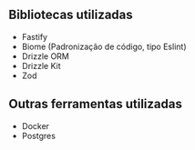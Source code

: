 ## Bibliotecas utilizadas

- Fastify
- Biome (Padronização de código, tipo Eslint)
- Drizzle ORM
- Drizzle Kit
- Zod


## Outras ferramentas utilizadas

- Docker
- Postgres